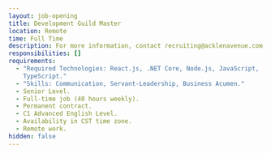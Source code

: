```yaml
---
layout: job-opening
title: Development Guild Master
location: Remote
time: Full Time
description: For more information, contact recruiting@acklenavenue.com
responsibilities: []
requirements:
  - "Required Technologies: React.js, .NET Core, Node.js, JavaScript,
    TypeScript."
  - "Skills: Communication, Servant-Leadership, Business Acumen."
  - Senior Level.
  - Full-time job (40 hours weekly).
  - Permanent contract.
  - C1 Advanced English Level.
  - Availability in CST time zone.
  - Remote work.
hidden: false
---
```

